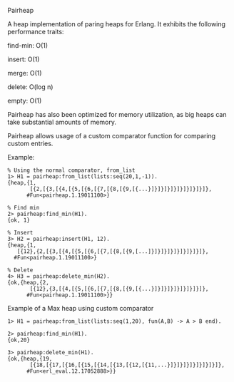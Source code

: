 Pairheap

A heap implementation of paring heaps for Erlang.  It exhibits the following
performance traits:

find-min: O(1)

insert: O(1)

merge: O(1)

delete: O(log n)

empty: O(1)

Pairheap has also been optimized for memory utilization, as big heaps can take
substantial amounts of memory.

Pairheap allows usage of a custom comparator function for comparing custom entries.

Example:

    % Using the normal comparator, from_list
    1> H1 = pairheap:from_list(lists:seq(20,1,-1)).
    {heap,{1,
           [{2,[{3,[{4,[{5,[{6,[{7,[{8,[{9,[{...}]}]}]}]}]}]}]}]}]},
          #Fun<pairheap.1.19011100>}

    % Find min
    2> pairheap:find_min(H1).
    {ok, 1}

    % Insert
    3> H2 = pairheap:insert(H1, 12).
    {heap,{1,
       [{12},{2,[{3,[{4,[{5,[{6,[{7,[{8,[{9,[...]}]}]}]}]}]}]}]}]},
      #Fun<pairheap.1.19011100>}

    % Delete
    4> H3 = pairheap:delete_min(H2).
    {ok,{heap,{2,
           [{12},{3,[{4,[{5,[{6,[{7,[{8,[{9,[{...}]}]}]}]}]}]}]}]},
          #Fun<pairheap.1.19011100>}}


Example of a Max heap using custom comparator
    
    1> H1 = pairheap:from_list(lists:seq(1,20), fun(A,B) -> A > B end).

    2> pairheap:find_min(H1).
    {ok,20}

    3> pairheap:delete_min(H1).
    {ok,{heap,{19,
           [{18,[{17,[{16,[{15,[{14,[{13,[{12,[{11,...}]}]}]}]}]}]}]}]},
          #Fun<erl_eval.12.17052888>}}

